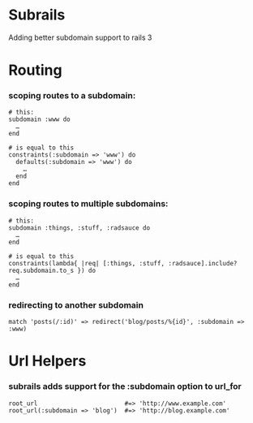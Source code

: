 # Subrails

  Adding better subdomain support to rails 3

# Routing

### scoping routes to a subdomain:

    # this:
    subdomain :www do
      …
    end

    # is equal to this
    constraints(:subdomain => 'www') do
      defaults(:subdomain => 'www') do
        …
      end
    end

### scoping routes to multiple subdomains:

    # this:
    subdomain :things, :stuff, :radsauce do
      …
    end

    # is equal to this
    constraints(lambda{ |req| [:things, :stuff, :radsauce].include? req.subdomain.to_s }) do
      …
    end


### redirecting to another subdomain

    match 'posts(/:id)' => redirect('blog/posts/%{id}', :subdomain => :www)

# Url Helpers

### subrails adds support for the :subdomain option to url_for

    root_url                        #=> 'http://www.example.com'
    root_url(:subdomain => 'blog')  #=> 'http://blog.example.com'
